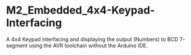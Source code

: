 # M2_Embedded_4x4-Keypad-Interfacing
A 4x4 Keypad interfacing and displaying the output (Numbers) to BCD 7-segment using the AVR toolchain without the Arduino IDE.
